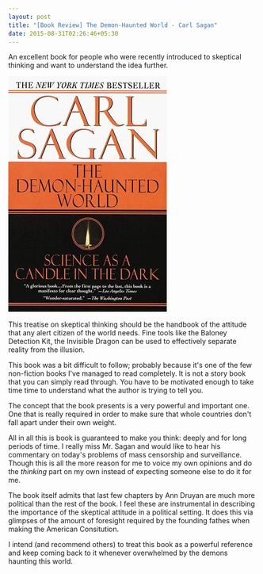```yaml
---
layout: post
title: "[Book Review] The Demon-Haunted World - Carl Sagan"
date: 2015-08-31T02:26:46+05:30
---
```


An excellent book for people who were recently introduced to skeptical thinking and want to understand the idea further.

![The Demon-Haunted World](/img/book-cover-the-demon-haunted-world.jpg 'The Demon-Haunted World')

This treatise on skeptical thinking should be the handbook of the attitude that any alert citizen of the world needs.
Fine tools like the Baloney Detection Kit, the Invisible Dragon can be used to effectively separate reality from the illusion.

This book was a bit difficult to follow; probably because it's one of the few non-fiction books I've managed to read completely.
It is not a story book that you can simply read through.
You have to be motivated enough to take time time to understand what the author is trying to tell you.

The concept that the book presents is a very powerful and important one.
One that is really required in order to make sure that whole countries don't fall apart under their own weight.

All in all this is book is guaranteed to make you think: deeply and for long periods of time.
I really miss Mr. Sagan and would like to hear his commentary on today's problems of mass censorship and surveillance.
Though this is all the more reason for me to voice my own opinions and do the *thinking* part on my own instead of expecting someone else to do it for me.

The book itself admits that last few chapters by Ann Druyan are much more political than the rest of the book.
I feel these are instrumental in describing the importance of the skeptical attitude in a political setting.
It does this via glimpses of the amount of foresight required by the founding fathes when making the American Consitution.

I intend (and recommend others) to treat this book as a powerful reference and keep coming back to it whenever overwhelmed by the demons haunting this world.

